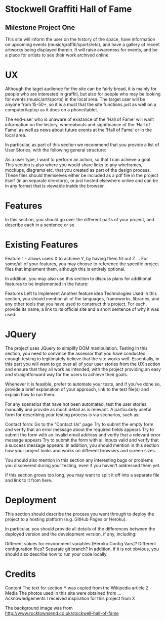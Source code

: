 # Stockwell Graffiti Hall of Fame
## Milestone Project One

This site will inform the user on the history of the space, have information on upcoming events (music/graffiti/sports/etc), and have a gallery of recent artworks being displayed therein. 
It will raise awareness for events, and be a place for artists to see their work archived online.  

# UX
Although the taget audience for the site can be fairly broad, it is mainly for people who are interested in graffiti, but also for people who may be looking for events (music/art/sports) in the local area.
The target user will be anyone from 15-50+, so it is a must that the site functions just as well on a computer/laptop as it does on a phone/tablet.

The end-user who is unaware of existance of the 'Hall of Fame' will want information on the history, whereabouts and significance of the 'Hall of Fame' as well as news about future events at the 'Hall of Fame' or in the local area.





In particular, as part of this section we recommend that you provide a list of User Stories, with the following general structure:

As a user type, I want to perform an action, so that I can achieve a goal.
This section is also where you would share links to any wireframes, mockups, diagrams etc. that you created as part of the design process. These files should themselves either be included as a pdf file in the project itself (in an separate directory), or just hosted elsewhere online and can be in any format that is viewable inside the browser.

# Features
In this section, you should go over the different parts of your project, and describe each in a sentence or so.

# Existing Features
Feature 1 - allows users X to achieve Y, by having them fill out Z
...
For some/all of your features, you may choose to reference the specific project files that implement them, although this is entirely optional.

In addition, you may also use this section to discuss plans for additional features to be implemented in the future:

Features Left to Implement
Another feature idea
Technologies Used
In this section, you should mention all of the languages, frameworks, libraries, and any other tools that you have used to construct this project. For each, provide its name, a link to its official site and a short sentence of why it was used.

# JQuery
The project uses JQuery to simplify DOM manipulation.
Testing
In this section, you need to convince the assessor that you have conducted enough testing to legitimately believe that the site works well. Essentially, in this part you will want to go over all of your user stories from the UX section and ensure that they all work as intended, with the project providing an easy and straightforward way for the users to achieve their goals.

Whenever it is feasible, prefer to automate your tests, and if you've done so, provide a brief explanation of your approach, link to the test file(s) and explain how to run them.

For any scenarios that have not been automated, test the user stories manually and provide as much detail as is relevant. A particularly useful form for describing your testing process is via scenarios, such as:

Contact form:
Go to the "Contact Us" page
Try to submit the empty form and verify that an error message about the required fields appears
Try to submit the form with an invalid email address and verify that a relevant error message appears
Try to submit the form with all inputs valid and verify that a success message appears.
In addition, you should mention in this section how your project looks and works on different browsers and screen sizes.

You should also mention in this section any interesting bugs or problems you discovered during your testing, even if you haven't addressed them yet.

If this section grows too long, you may want to split it off into a separate file and link to it from here.

# Deployment
This section should describe the process you went through to deploy the project to a hosting platform (e.g. GitHub Pages or Heroku).

In particular, you should provide all details of the differences between the deployed version and the development version, if any, including:

Different values for environment variables (Heroku Config Vars)?
Different configuration files?
Separate git branch?
In addition, if it is not obvious, you should also describe how to run your code locally.

# Credits
Content
The text for section Y was copied from the Wikipedia article Z
Media
The photos used in this site were obtained from ...
Acknowledgements
I received inspiration for this project from X




The background image was from http://www.rocktownsend.co.uk/stockwell-hall-of-fame